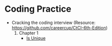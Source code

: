 # Coding Practice

- Cracking the coding interview (Resource: https://github.com/careercup/CtCI-6th-Edition)
	1. Chapter 1
		- [Is Unique](https://github.com/pupss90279/coding-practice/blob/main/crackingTheCodingInterview/Ch1/isUnique.cpp)